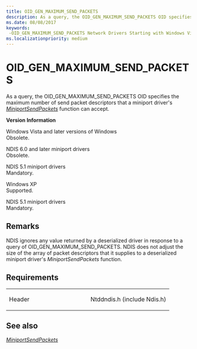 ```yaml
---
title: OID_GEN_MAXIMUM_SEND_PACKETS
description: As a query, the OID_GEN_MAXIMUM_SEND_PACKETS OID specifies the maximum number of send packet descriptors that a miniport driver's MiniportSendPackets function can accept.
ms.date: 08/08/2017
keywords: 
 -OID_GEN_MAXIMUM_SEND_PACKETS Network Drivers Starting with Windows Vista
ms.localizationpriority: medium
---
```


# OID\_GEN\_MAXIMUM\_SEND\_PACKETS


As a query, the OID\_GEN\_MAXIMUM\_SEND\_PACKETS OID specifies the maximum number of send packet descriptors that a miniport driver's [*MiniportSendPackets*](/previous-versions/windows/hardware/network/ff550524(v=vs.85)) function can accept.

**Version Information**

<a href="" id="windows-vista-and-later-versions-of-windows"></a>Windows Vista and later versions of Windows  
Obsolete.

<a href="" id="ndis-6-0-and-later-miniport-drivers"></a>NDIS 6.0 and later miniport drivers  
Obsolete.

<a href="" id="ndis-5-1-miniport-drivers"></a>NDIS 5.1 miniport drivers  
Mandatory.

<a href="" id="windows-xp"></a>Windows XP  
Supported.

<a href="" id="ndis-5-1-miniport-drivers"></a>NDIS 5.1 miniport drivers  
Mandatory.

Remarks
-------

NDIS ignores any value returned by a deserialized driver in response to a query of OID\_GEN\_MAXIMUM\_SEND\_PACKETS. NDIS does not adjust the size of the array of packet descriptors that it supplies to a deserialized miniport driver's *MiniportSendPackets* function.

Requirements
------------

<table>
<colgroup>
<col width="50%" />
<col width="50%" />
</colgroup>
<tbody>
<tr class="odd">
<td><p>Header</p></td>
<td>Ntddndis.h (include Ndis.h)</td>
</tr>
</tbody>
</table>

## See also


[*MiniportSendPackets*](/previous-versions/windows/hardware/network/ff550524(v=vs.85))

 

